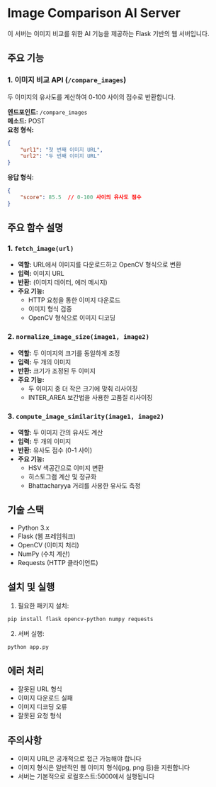 # Image Comparison AI Server

이 서버는 이미지 비교를 위한 AI 기능을 제공하는 Flask 기반의 웹 서버입니다.

## 주요 기능

### 1. 이미지 비교 API (`/compare_images`)
두 이미지의 유사도를 계산하여 0-100 사이의 점수로 반환합니다.

**엔드포인트:** `/compare_images`  
**메소드:** POST  
**요청 형식:**
```json
{
    "url1": "첫 번째 이미지 URL",
    "url2": "두 번째 이미지 URL"
}
```
**응답 형식:**
```json
{
    "score": 85.5  // 0-100 사이의 유사도 점수
}
```

## 주요 함수 설명

### 1. `fetch_image(url)`
- **역할:** URL에서 이미지를 다운로드하고 OpenCV 형식으로 변환
- **입력:** 이미지 URL
- **반환:** (이미지 데이터, 에러 메시지)
- **주요 기능:**
  - HTTP 요청을 통한 이미지 다운로드
  - 이미지 형식 검증
  - OpenCV 형식으로 이미지 디코딩

### 2. `normalize_image_size(image1, image2)`
- **역할:** 두 이미지의 크기를 동일하게 조정
- **입력:** 두 개의 이미지
- **반환:** 크기가 조정된 두 이미지
- **주요 기능:**
  - 두 이미지 중 더 작은 크기에 맞춰 리사이징
  - INTER_AREA 보간법을 사용한 고품질 리사이징

### 3. `compute_image_similarity(image1, image2)`
- **역할:** 두 이미지 간의 유사도 계산
- **입력:** 두 개의 이미지
- **반환:** 유사도 점수 (0-1 사이)
- **주요 기능:**
  - HSV 색공간으로 이미지 변환
  - 히스토그램 계산 및 정규화
  - Bhattacharyya 거리를 사용한 유사도 측정

## 기술 스택
- Python 3.x
- Flask (웹 프레임워크)
- OpenCV (이미지 처리)
- NumPy (수치 계산)
- Requests (HTTP 클라이언트)

## 설치 및 실행

1. 필요한 패키지 설치:
```bash
pip install flask opencv-python numpy requests
```

2. 서버 실행:
```bash
python app.py
```

## 에러 처리
- 잘못된 URL 형식
- 이미지 다운로드 실패
- 이미지 디코딩 오류
- 잘못된 요청 형식

## 주의사항
- 이미지 URL은 공개적으로 접근 가능해야 합니다
- 이미지 형식은 일반적인 웹 이미지 형식(jpg, png 등)을 지원합니다
- 서버는 기본적으로 로컬호스트:5000에서 실행됩니다 